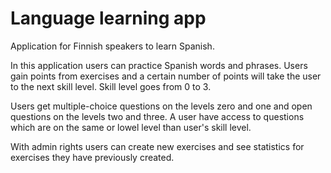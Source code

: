 # Language learning app

Application for Finnish speakers to learn Spanish. 

In this application users can practice Spanish words and phrases. Users gain points from exercises and a certain number of points will take the user to the next skill level. Skill level goes from 0 to 3. 

Users get multiple-choice questions on the levels zero and one and open questions on the levels two and three. A user have access to questions which are on the same or lowel level than user's skill level.

With admin rights users can create new exercises and see statistics for exercises they have previously created. 

